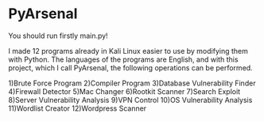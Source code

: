 # PyArsenal
You should run firstly main.py!


I made 12 programs already in Kali Linux easier to use by modifying them with Python. The languages ​​of the programs are English, and with this project, which I call PyArsenal, the following operations can be performed.

1)Brute Force Program
2)Compiler Program
3)Database Vulnerability Finder
4)Firewall Detector
5)Mac Changer
6)Rootkit Scanner
7)Search Exploit
8)Server Vulnerability Analysis
9)VPN Control
10)OS Vulnerability Analysis
11)Wordlist Creator
12)Wordpress Scanner
